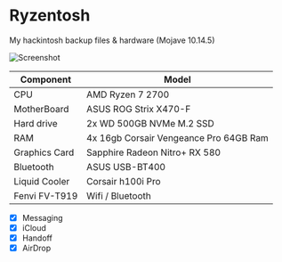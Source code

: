 # Ryzentosh

My hackintosh backup files & hardware (Mojave 10.14.5)

![Screenshot](https://github.com/kdbaustert/ryzen-hackintosh/blob/master/images/ryzentosh.jpg)

| Component     | Model         |
| ------------- |-------------|
| CPU           | AMD Ryzen 7 2700 |
| MotherBoard   | ASUS ROG Strix X470-F |
| Hard drive    | 2x WD 500GB NVMe M.2 SSD |
| RAM           | 4x 16gb Corsair Vengeance Pro 64GB Ram |
| Graphics Card | Sapphire Radeon Nitro+ RX 580 |
| Bluetooth     | ASUS USB-BT400 |
| Liquid Cooler | Corsair h100i Pro |
|Fenvi FV-T919  | Wifi / Bluetooth |

- [x] Messaging
- [x] iCloud
- [x] Handoff
- [x] AirDrop
